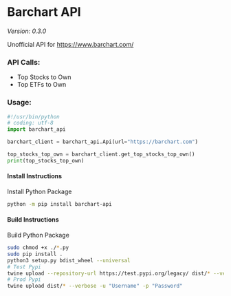 # Barchart API
*Version: 0.3.0*

Unofficial API for https://www.barchart.com/

### API Calls:
- Top Stocks to Own
- Top ETFs to Own

### Usage:
```python
#!/usr/bin/python
# coding: utf-8
import barchart_api

barchart_client = barchart_api.Api(url="https://barchart.com")

top_stocks_top_own = barchart_client.get_top_stocks_top_own()
print(top_stocks_top_own)
```

#### Install Instructions
Install Python Package

```bash
python -m pip install barchart-api
```

#### Build Instructions
Build Python Package

```bash
sudo chmod +x ./*.py
sudo pip install .
python3 setup.py bdist_wheel --universal
# Test Pypi
twine upload --repository-url https://test.pypi.org/legacy/ dist/* --verbose -u "Username" -p "Password"
# Prod Pypi
twine upload dist/* --verbose -u "Username" -p "Password"
```
